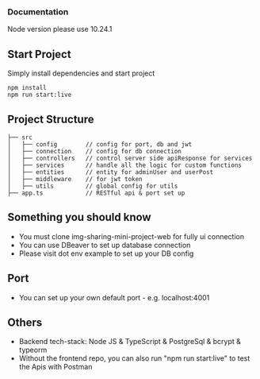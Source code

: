 ### Documentation

Node version please use 10.24.1

## Start Project

Simply install dependencies and start project

```
npm install
npm run start:live

```
## Project Structure

```
├── src
│   ├── config        // config for port, db and jwt
│   ├── connection    // config for db connection
│   ├── controllers   // control server side apiResponse for services
│   ├── services      // handle all the logic for custom functions
│   ├── entities      // entity for adminUser and userPost 
│   ├── middleware    // for jwt token 
│   ├── utils         // global config for utils
├── app.ts            // RESTful api & port set up
```

## Something you should know
- You must clone img-sharing-mini-project-web for fully ui connection
- You can use DBeaver to set up database connection 
- Please visit dot env example to set up your DB config

## Port
- You can set up your own default port - e.g. localhost:4001 

## Others
- Backend tech-stack: Node JS & TypeScript & PostgreSql & bcrypt & typeorm
- Without the frontend repo, you can also run "npm run start:live" to test the Apis with Postman 